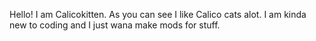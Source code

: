 Hello! I am Calicokitten. As you can see I like Calico cats alot. I am kinda new to coding and I just wana make mods for stuff.
<!---
poopy do do 
--->
